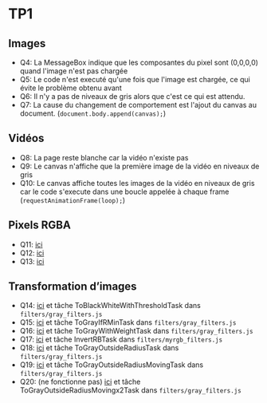 # TP1
## Images
* Q4: La MessageBox indique que les composantes du pixel sont (0,0,0,0) quand l'image n'est pas chargée
* Q5: Le code n'est executé qu'une fois que l'image est chargée, ce qui évite le problème obtenu avant
* Q6: Il n'y a pas de niveaux de gris alors que c'est ce qui est attendu.
* Q7: La cause du changement de comportement est l'ajout du canvas au document. (`document.body.append(canvas);`)

## Vidéos
* Q8: La page reste blanche car la vidéo n'existe pas
* Q9: Le canvas n'affiche que la première image de la vidéo en niveaux de gris
* Q10: Le canvas affiche toutes les images de la vidéo en niveaux de gris car le code s'execute dans une boucle appelée à chaque frame (`requestAnimationFrame(loop);`)

## Pixels RGBA
* Q11: [ici](http://127.0.0.1:8080/tp1/processing_samples/image_get_random_pixel.html)
* Q12: [ici](http://127.0.0.1:8080/tp1/processing_samples/image_get_mean_pixel.html)
* Q13: [ici](http://127.0.0.1:8080/tp1/processing_samples/image_detection_plans.html)

## Transformation d’images
* Q14: [ici](http://127.0.0.1:8080/tp1/samples/video_black_white_threshold.html) et tâche ToBlackWhiteWithThresholdTask dans `filters/gray_filters.js`
* Q15: [ici](http://127.0.0.1:8080/tp1/samples/video_q15.html) et tâche ToGrayIfRMinTask dans `filters/gray_filters.js`
* Q16: [ici](http://127.0.0.1:8080/tp1/samples/video_q16.html) et tâche ToGrayWithWeightTask dans `filters/gray_filters.js`
* Q17: [ici](http://127.0.0.1:8080/tp1/samples/video_q17.html) et tâche InvertRBTask dans `filters/myrgb_filters.js`
* Q18: [ici](http://127.0.0.1:8080/tp1/samples/video_q18.html) et tâche ToGrayOutsideRadiusTask dans `filters/gray_filters.js`
* Q19: [ici](http://127.0.0.1:8080/tp1/samples/video_q19.html) et tâche ToGrayOutsideRadiusMovingTask dans `filters/gray_filters.js`
* Q20: (ne fonctionne pas) [ici](http://127.0.0.1:8080/tp1/samples/video_q20.html) et tâche ToGrayOutsideRadiusMovingx2Task dans `filters/gray_filters.js`